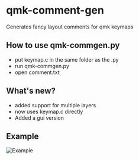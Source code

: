 # qmk-comment-gen
Generates fancy layout comments for qmk keymaps 

## How to use qmk-commgen.py
+ put keymap.c in the same folder as the .py 
+ run qmk-commgen.py 
+ open comment.txt

## What's new?
+ added support for multiple layers
+ now uses keymap.c directly
+ Added a gui version

## Example
![Example](https://i.imgur.com/miEKiYT.gif)
